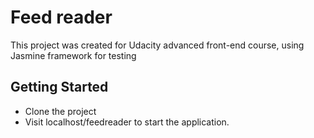 # Feed reader

This project was created for Udacity advanced front-end course, using Jasmine framework for testing

## Getting Started

- Clone the project
- Visit localhost/feedreader to start the application.